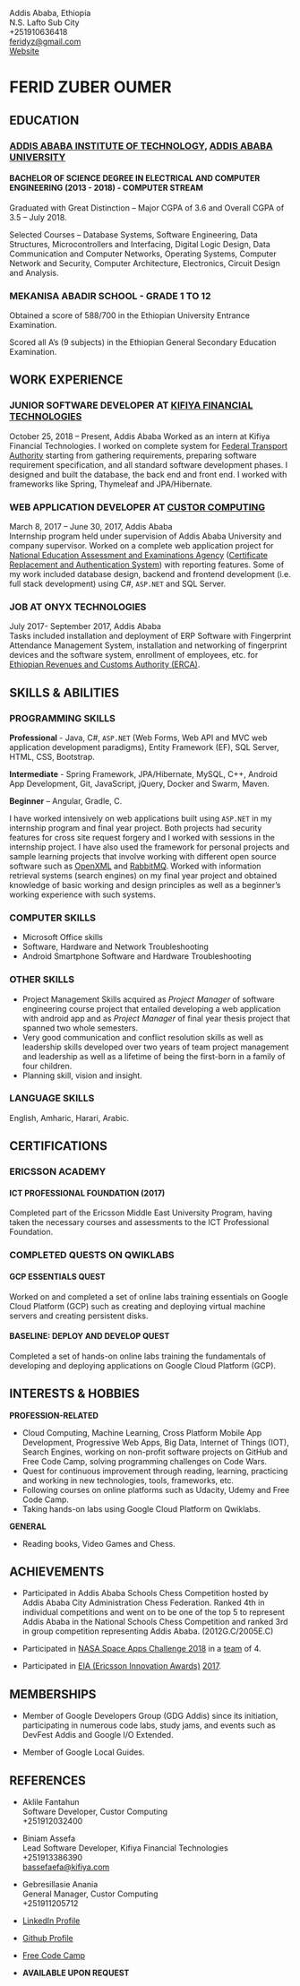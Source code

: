 Addis Ababa, Ethiopia  
N.S. Lafto Sub City  
+251910636418  
<feridyz@gmail.com>  
[Website](https://ferido07.github.io)

# FERID ZUBER OUMER


## EDUCATION

###  [ADDIS ABABA INSTITUTE OF TECHNOLOGY][AAIT], [ADDIS ABABA UNIVERSITY][AAU]
#### BACHELOR OF SCIENCE DEGREE IN ELECTRICAL AND COMPUTER ENGINEERING (2013 - 2018) - COMPUTER STREAM

Graduated with Great Distinction – Major CGPA of 3.6 and Overall CGPA of 3.5 – July 2018.

Selected Courses – Database Systems, Software Engineering, Data Structures, Microcontrollers 
and Interfacing, Digital Logic Design, Data Communication and Computer Networks, Operating 
Systems, Computer Network and Security, Computer Architecture, Electronics, Circuit Design and Analysis.

[AAIT]: http://www.aait.edu.et/
[AAU]: http://www.aau.edu.et/

### MEKANISA ABADIR SCHOOL - GRADE 1 TO 12

Obtained a score of 588/700 in the Ethiopian University Entrance Examination.  

Scored all A’s (9 subjects) in the Ethiopian General Secondary Education Examination.


## WORK EXPERIENCE

### JUNIOR SOFTWARE DEVELOPER AT [KIFIYA FINANCIAL TECHNOLOGIES][KFT] 

October 25, 2018 – Present, Addis Ababa
Worked as an intern at Kifiya Financial Technologies. I worked on complete system for [Federal Transport Authority][FTA] starting from gathering requirements, preparing software requirement
specification, and all standard software development phases. I designed and built the database,
the back end and front end. I worked with frameworks like Spring, Thymeleaf and
JPA/Hibernate.

[FTA]: http://www.transportauthority.gov.et
[KFT]: https://www.kifiya.com
### WEB APPLICATION DEVELOPER AT [CUSTOR COMPUTING][custorComputing]

March 8, 2017 – June 30, 2017, Addis Ababa  
Internship program held under supervision of Addis Ababa University and company
supervisor. Worked on a complete web application project for [National Education Assessment and Examinations Agency][NEAAEA] ([Certificate Replacement and Authentication System][CRAAS]) with reporting
features. Some of my work included database design, backend and frontend development (i.e.
full stack development) using C#, `ASP.NET` and SQL Server.

[custorComputing]: https://www.custor.net/
[NEAAEA]: http://www.neaea.gov.et/
[CRAAS]: https://www.custor.net/#services

### JOB AT ONYX TECHNOLOGIES

July 2017- September 2017, Addis Ababa  
Tasks included installation and deployment of ERP Software with Fingerprint Attendance
Management System, installation and networking of fingerprint devices and the software
system, enrollment of employees, etc. for [Ethiopian Revenues and Customs Authority (ERCA)][ERCA].

[ERCA]: http://www.erca.gov.et/

## SKILLS & ABILITIES

### PROGRAMMING SKILLS

**Professional** - Java, C#, `ASP.NET` (Web Forms, Web API and MVC web application development
paradigms), Entity Framework (EF), SQL Server, HTML, CSS, Bootstrap.

**Intermediate** - Spring Framework, JPA/Hibernate, MySQL, C++, Android App Development,
Git, JavaScript, jQuery, Docker and Swarm, Maven.

**Beginner** – Angular, Gradle, C.

I have worked intensively on web applications built using `ASP.NET` in my internship program
and final year project. Both projects had security features for cross site request forgery and I
worked with sessions in the internship project. I have also used the framework for personal
projects and sample learning projects that involve working with different open source software
such as [OpenXML][openXml] and [RabbitMQ][rabbitMq].
Worked with information retrieval systems (search engines) on my final year project and
obtained knowledge of basic working and design principles as well as a beginner’s working
experience with such systems.
    
[openXml]: https://github.com/OfficeDev/Open-XML-SDK
[rabbitMq]: https://www.rabbitmq.com/

### COMPUTER SKILLS

- Microsoft Office skills
- Software, Hardware and Network Troubleshooting
- Android Smartphone Software and Hardware Troubleshooting

### OTHER SKILLS

- Project Management Skills acquired as *Project Manager* of software engineering course
    project that entailed developing a web application with android app and as *Project
    Manager* of final year thesis project that spanned two whole semesters.
- Very good communication and conflict resolution skills as well as leadership skills
    developed over two years of team project management and leadership as well as a lifetime
    of being the first-born in a family of four children.
- Planning skill, vision and insight.

### LANGUAGE SKILLS

English, Amharic, Harari, Arabic.


## CERTIFICATIONS 

### ERICSSON ACADEMY
#### ICT PROFESSIONAL FOUNDATION (2017)

Completed part of the Ericsson Middle East University Program, having taken the necessary
courses and assessments to the ICT Professional Foundation.

### COMPLETED QUESTS ON QWIKLABS
#### GCP ESSENTIALS QUEST

Worked on and completed a set of online labs training essentials on Google Cloud Platform
(GCP) such as creating and deploying virtual machine servers and creating persistent disks.

#### BASELINE: DEPLOY AND DEVELOP QUEST

Completed a set of hands-on online labs training the fundamentals of developing and deploying
applications on Google Cloud Platform (GCP).


## INTERESTS & HOBBIES

**PROFESSION-RELATED**

- Cloud Computing, Machine Learning, Cross Platform Mobile App Development, Progressive
    Web Apps, Big Data, Internet of Things (IOT), Search Engines, working on non-profit
    software projects on GitHub and Free Code Camp, solving programming challenges on
    Code Wars.
- Quest for continuous improvement through reading, learning, practicing and working in
    new technologies, tools, frameworks, etc.
- Following courses on online platforms such as Udacity, Udemy and Free Code Camp.
- Taking hands-on labs using Google Cloud Platform on Qwiklabs.

**GENERAL**

- Reading books, Video Games and Chess.


## ACHIEVEMENTS 

- Participated in Addis Ababa Schools Chess Competition hosted by Addis Ababa City
Administration Chess Federation. Ranked 4th in individual competitions and went on to be
one of the top 5 to represent Addis Ababa in the National Schools Chess Competition and
ranked 3rd in group competition representing Addis Ababa. (2012G.C/2005E.C)

- Participated in [NASA Space Apps Challenge 2018][NASASAC2018]  in a [team][team] of 4.
- Participated in [EIA (Ericsson Innovation Awards)][EIA] [2017][EIA2017].

    [team]: https://2018.spaceappschallenge.org/challenges/volcanoes-icebergs-and-asteroids-oh-my/real-time-fire-app/teams/were-on-fire/members
    [NASASAC2018]: https://2018.spaceappschallenge.org/
    [EIA]: https://www.ericsson.com/en/events/eia
    [EIA2017]: https://www.ericsson.com/en/events/archive/eia-2017

## MEMBERSHIPS 

- Member of Google Developers Group (GDG Addis) since its initiation, participating in
numerous code labs, study jams, and events such as DevFest Addis and Google I/O
Extended.

- Member of Google Local Guides.


## REFERENCES 

- Aklile Fantahun  
    Software Developer, Custor Computing  
    +251912032400

- Biniam Assefa  
    Lead Software Developer, Kifiya Financial Technologies  
    +251913386390  
    <bassefaefa@kifiya.com>
    
- Gebresillasie Anania  
    General Manager, Custor Computing  
    +251911205712

- [LinkedIn Profile][linkedInProfile]

- [Github Profile][githubProfile]

- [Free Code Camp][fcc]

- **AVAILABLE UPON REQUEST**

[linkedInProfile]: https://www.linkedin.com/in/ferido07/
[githubProfile]: https://github.com/Ferido07
[fcc]: https://www.freecodecamp.org/ferido07
